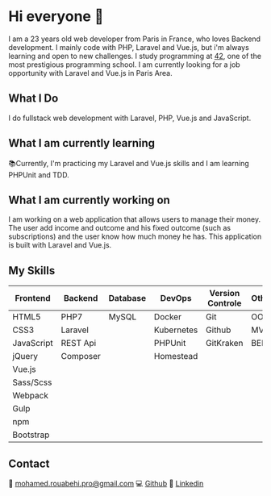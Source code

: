 # Hi everyone 👋

I am a 23 years old web developer from Paris in France, who loves Backend development. I mainly code with PHP, Laravel and Vue.js, but i'm always learning and open to new challenges. I study programming at [42](https://www.42.fr/), one of the most prestigious programming school. I am currently looking for a job opportunity with Laravel and Vue.js in Paris Area.

## What I Do
I do fullstack web development with Laravel, PHP, Vue.js and JavaScript.

## What I am currently learning
📚Currently, I'm practicing my Laravel and Vue.js skills and I am learning PHPUnit and TDD.

## What I am currently working on
I am working on a web application that allows users to manage their money. The user add income and outcome and his fixed outcome (such as subscriptions) and the user know how much money he has. This application is built with Laravel and Vue.js.

## My Skills

| Frontend   | Backend  | Database | DevOps      | Version Controle | Other |
| ---------- | -------- | -------- | ----------- | ---------------- | ----- |
| HTML5      | PHP7     | MySQL    | Docker      | Git              | OOP   |
| CSS3       | Laravel  |          | Kubernetes  | Github           | MVC   |
| JavaScript | REST Api |          | PHPUnit     | GitKraken        | BEM   |
| jQuery     | Composer |          | Homestead   |                  |       |
| Vue.js     |          |          |             |                  |       |
| Sass/Scss  |          |          |             |                  |       |
| Webpack    |          |          |             |                  |       |
| Gulp       |          |          |             |                  |       |
| npm        |          |          |             |                  |       |
| Bootstrap  |          |          |             |                  |       |

## Contact
📩 <mohamed.rouabehi.pro@gmail.com>
💻 [Github](https://github.com/mrouabeh)
💼 [Linkedin](https://www.linkedin.com/in/mrouabeh/)




<!--
**mrouabeh/mrouabeh** is a ✨ _special_ ✨ repository because its `README.md` (this file) appears on your GitHub profile.

Here are some ideas to get you started:

- 🔭 I’m currently working on ...
- 🌱 I’m currently learning ...
- 👯 I’m looking to collaborate on ...
- 🤔 I’m looking for help with ...
- 💬 Ask me about ...
- 📫 How to reach me: ...
- 😄 Pronouns: ...
- ⚡ Fun fact: ...
-->

<!-- | Frontend   | Backend  | Database | DevOps      | Version Controle | Other |
| ---------- | -------- | -------- | ----------- | ---------------- | ----- |
| HTML5      | PHP7     | MySQL    | Docker      | Git              | TDD   |
| CSS3       | Laravel  |          | Kubernetes  | Github           | CI/CD |
| JavaScript | REST Api |          | Jest        | Gitlab           | BEM   |
| jQuery     |          |          | PHPUnit     | Gitkraken        | MVC   |
| Vue.js     |          |          | Homestead   |                  | OOP   |
| Sass/Scss  |          |          |             |                  |       |
| Webpack    |          |          |             |                  |       |
| Gulp       |          |          |             |                  |       |
| npm        |          |          |             |                  |       |
| Bootstrap  |          |          |             |                  |       | -->

